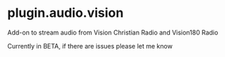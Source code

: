 # plugin.audio.vision
Add-on to stream audio from Vision Christian Radio and Vision180 Radio

Currently in BETA, if there are issues please let me know

